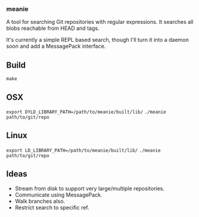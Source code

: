 ### meanie

A tool for searching Git repositories with regular expressions. It searches all blobs reachable from HEAD and tags.

It's currently a simple REPL based search, though I'll turn it into a daemon soon and add a MessagePack interface.

## Build

`make`

## OSX

`export DYLD_LIBRARY_PATH=/path/to/meanie/built/lib/`
`./meanie path/to/git/repo`

## Linux

`export LD_LIBRARY_PATH=/path/to/meanie/built/lib/`
`./meanie path/to/git/repo`

## Ideas

* Stream from disk to support very large/multiple repositories.
* Communicate using MessagePack.
* Walk branches also.
* Restrict search to specific ref.